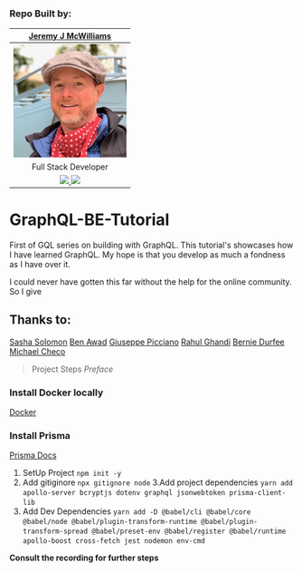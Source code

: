 ### Repo Built by:

|  [Jeremy J McWilliams](https://jeremyjmcwilliams.com)|
| :---------------------------------------------------: |
| [<img src="./assets/jeremy-mcwilliams.jpg" width = "200" />](https://github.com/J2Macwilliams)   |
|Full Stack Developer |
| [<img src="https://github.com/favicon.ico" width="30"> ](https://github.com/J2Macwilliams)   [ <img src="https://static.licdn.com/sc/h/al2o9zrvru7aqj8e1x2rzsrca" width="30"> ](https://www.linkedin.com/in/jeremyjmcwilliams/) | 

# GraphQL-BE-Tutorial
First of GQL series on building with GraphQL. 
This tutorial's showcases how I have learned GraphQL.
My hope is that you develop as much a fondness as I have over it. 

I could never have gotten this far without the help for the online community. So I give
## Thanks to:
[Sasha Solomon](https://www.linkedin.com/in/sasha-s-3808365a/)
[Ben Awad](https://www.linkedin.com/in/benawad/)
[Giuseppe Picciano](https://www.linkedin.com/in/giuseppe-picciano-02b94014b/)
[Rahul Ghandi](https://morioh.com/p/2ea3e8a87744)
[Bernie Durfee](https://www.linkedin.com/in/berniedurfee/)
[Michael Checo](https://www.linkedin.com/in/michael-checo/)


>Project Steps
*Preface*
### Install Docker locally
[Docker](https://www.docker.com/products/docker-desktop)
### Install Prisma 
[Prisma Docs](https://v1.prisma.io/docs/1.34/get-started/01-setting-up-prisma-new-database-JAVASCRIPT-a002/)


1. SetUp Project
`npm init -y`
2. Add gitiginore
`npx gitignore node`
3.Add project dependencies
`yarn add apollo-server bcryptjs dotenv graphql jsonwebtoken prisma-client-lib`
4. Add Dev Dependencies
`yarn add -D @babel/cli @babel/core @babel/node @babel/plugin-transform-runtime @babel/plugin-transform-spread @babel/preset-env @babel/register @babel/runtime apollo-boost cross-fetch jest nodemon env-cmd`

**Consult the recording for further steps**